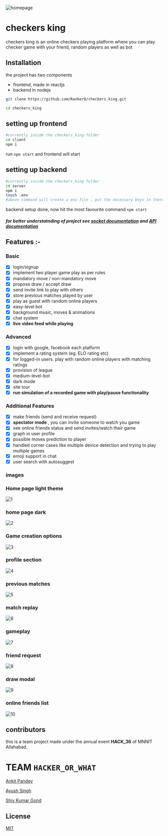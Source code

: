![homepage](https://drive.google.com/uc?export=view&id=1VPf18ntL3SL5NUkAfre3Kc1jH8Zf_rSw)

# checkers king

checkers king is an online checkers playing platform where you can play checker game with your friend, random players as well as bot

## Installation

the project has two components

- frontend, made in reactjs
- backend in nodejs

```bash
git clone https://github.com/RankerO/checkers_king.git
```

```bash
cd checkers_king
```

## setting up frontend

```bash
#currently inside the checkers_king folder
cd client
npm i
```

run `npm start` and frontend will start

## setting up backend

```bash
#currently inside the checkers_king folder
cd server
npm i
touch .env
#above command will create a env file , put the necessary keys in there
```

backend setup done, now hit the most favourite command `npm start`

##### for better understatnding of project see [socket documentation](/server/src/socket/Documentation.md) and [API documentation](/server/README.md)

## Features :-

### Basic

- [x] login/signup
- [x] implement two player game play as per rules
- [x] mandatory move / non-mandatory move
- [x] propose draw / accept draw
- [x] send invite link to play with others
- [x] store previous matches played by user
- [x] play as guest with random online players
- [x] easy-level bot
- [x] background music, moves & animations
- [x] chat system
- [x] **live video feed while playing**

### Advanced

- [x] login with google, facebook each platform
- [x] implement a rating system (eg. ELO rating etc)
- [x] for logged-in users. play with random online players with matching ratings
- [x] provision of league
- [x] medium-level-bot
- [x] dark mode
- [x] site tour
- [x] **run simulation of a recorded game with play/pause functionality**

### Additional Features

- [x] make friends (send and receive request)
- [x] **spectator mode** , you can invite someone to watch you game
- [x] see online friends status and send invites/watch their game
- [x] graph in user profile
- [x] possible moves prediction to player
- [x] handled corner cases like multiple device detection and trying to play multiple games
- [x] emoji support in chat
- [x] user search with autosuggest

### images

### Home page light theme
![1](https://github.com/RankerO/checkers_king/assets/91595780/bbeaa2fc-f8df-408a-8ed0-9deccb5f3d69)

### home page dark
![2](https://github.com/RankerO/checkers_king/assets/91595780/921da1cc-7c13-411f-b338-a82c9f01b97c)

### Game creation options

![3](https://github.com/RankerO/checkers_king/assets/91595780/db43fdd1-d8ae-4e51-866b-07d903f1674e)

### profile section

![4](https://github.com/RankerO/checkers_king/assets/91595780/812d0b20-ac14-49d5-83d3-38695606ada3)

### previous matches

![5](https://github.com/RankerO/checkers_king/assets/91595780/38162ecb-acca-4153-b215-abd90b5c1019)

### match replay

![6](https://github.com/RankerO/checkers_king/assets/91595780/da05f00c-0dfc-42bc-a82d-f77c239a50c2)

### gameplay

![7](https://github.com/RankerO/checkers_king/assets/91595780/fac67213-70d8-4004-a9ae-90e53b2ac038)

### friend request

![8](https://github.com/RankerO/checkers_king/assets/91595780/a52dbf3a-e0e1-4cf7-b9ee-33b8ff8e8795)

### draw modal

![9](https://github.com/RankerO/checkers_king/assets/91595780/9a047b8e-1351-4fd8-ace2-ed6180d7cf6e)

### online friends list

![10](https://github.com/RankerO/checkers_king/assets/91595780/99c5b693-adba-4b4d-9fc2-8ec49893358e)
## contributors

this is a team project made under the annual event **HACK_36** of MNNIT Allahabad.

# TEAM `HACKER_OR_WHAT`

[Ankit Pandey](https://github.com/RankerO/)

[Ayush Singh](https://github.com/)

[Shiv Kumar Gond](https://github.com/)

## License

[MIT](https://choosealicense.com/licenses/mit/)
